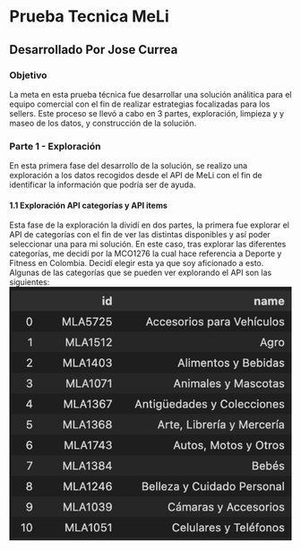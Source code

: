 # Prueba Tecnica MeLi
## Desarrollado Por Jose Currea

### Objetivo
La meta en esta prueba técnica fue desarrollar una solución análitica para el equipo comercial con el fin de realizar estrategias focalizadas para los sellers. Este proceso se llevó a cabo en 3 partes, exploración, limpieza y y maseo de los datos, y construcción de la solución.

### Parte 1 - Exploración
En esta primera fase del desarrollo de la solución, se realizo una exploración a los datos recogidos desde el API de MeLi con el fin de identificar la información que podría ser de ayuda. 

#### 1.1 Exploración API categorías y API items
Esta fase de la exploración la dividí en dos partes, la primera fue explorar el API de categorías con el fin de ver las distintas disponibles y así poder seleccionar una para mi solución. En este caso, tras explorar las diferentes categorías, me decidí por la MCO1276 la cual hace referencia a Deporte y Fitness en Colombia. Decidí elegir esta ya que soy aficionado a esto. Algunas de las categorías que se pueden ver explorando el API son las siguientes:
![Imágen Referencia Categorias](https://github.com/jncurrea/Prueba_Tecnica/blob/main/Reference_Images/Screenshot%202024-03-01%20at%205.41.19%20PM.png)